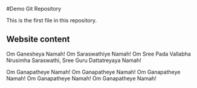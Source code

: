 #Demo Git Repository

This is the first file in this repository.

## Website content

Om Ganesheya Namah!
Om Saraswathiye Namah!
Om Sree Pada Vallabha Nrusimha Saraswathi, Sree Guru Dattatreyaya Namah!

Om Ganapatheye Namah!
Om Ganapatheye Namah!
Om Ganapatheye Namah!
Om Ganapatheye Namah!
Om Ganapatheye Namah!